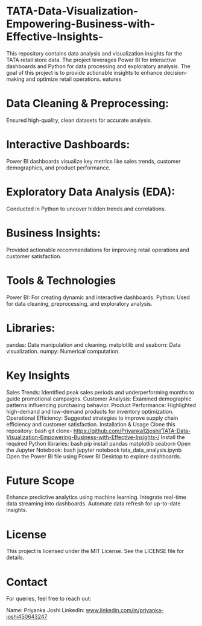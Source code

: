 # TATA-Data-Visualization-Empowering-Business-with-Effective-Insights-
This repository contains data analysis and visualization insights for the TATA retail store data. The project leverages Power BI for interactive dashboards and Python for data processing and exploratory analysis. The goal of this project is to provide actionable insights to enhance decision-making and optimize retail operations.
eatures
# Data Cleaning & Preprocessing:
Ensured high-quality, clean datasets for accurate analysis.
# Interactive Dashboards:
Power BI dashboards visualize key metrics like sales trends, customer demographics, and product performance.
# Exploratory Data Analysis (EDA): 
Conducted in Python to uncover hidden trends and correlations.
# Business Insights:
Provided actionable recommendations for improving retail operations and customer satisfaction.
# Tools & Technologies
 Power BI: For creating dynamic and interactive dashboards.
Python: Used for data cleaning, preprocessing, and exploratory analysis.
# Libraries:
pandas: Data manipulation and cleaning.
matplotlib and seaborn: Data visualization.
numpy: Numerical computation.

# Key Insights
Sales Trends: Identified peak sales periods and underperforming months to guide promotional campaigns.
Customer Analysis: Examined demographic patterns influencing purchasing behavior.
Product Performance: Highlighted high-demand and low-demand products for inventory optimization.
Operational Efficiency: Suggested strategies to improve supply chain efficiency and customer satisfaction.
Installation & Usage
Clone this repository:
 bash
git clone- https://github.com/Priyanka12joshi/TATA-Data-Visualization-Empowering-Business-with-Effective-Insights-/
Install the required Python libraries:
 bash
pip install pandas matplotlib seaborn
Open the Jupyter Notebook:
bash
jupyter notebook tata_data_analysis.ipynb
Open the Power BI file using Power BI Desktop to explore dashboards.
# Future Scope
Enhance predictive analytics using machine learning.
Integrate real-time data streaming into dashboards.
Automate data refresh for up-to-date insights.
# License
This project is licensed under the MIT License. See the LICENSE file for details.

# Contact
For queries, feel free to reach out:

Name: Priyanka Joshi
LinkedIn: www.linkedin.com/in/priyanka-joshi450643247
